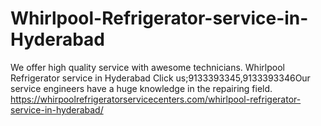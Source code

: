 # Whirlpool-Refrigerator-service-in-Hyderabad
We offer high quality service with awesome technicians. Whirlpool Refrigerator service in Hyderabad Click us;9133393345,9133393346Our service engineers have a huge knowledge in the repairing field.  https://whirpoolrefrigeratorservicecenters.com/whirlpool-refrigerator-service-in-hyderabad/
